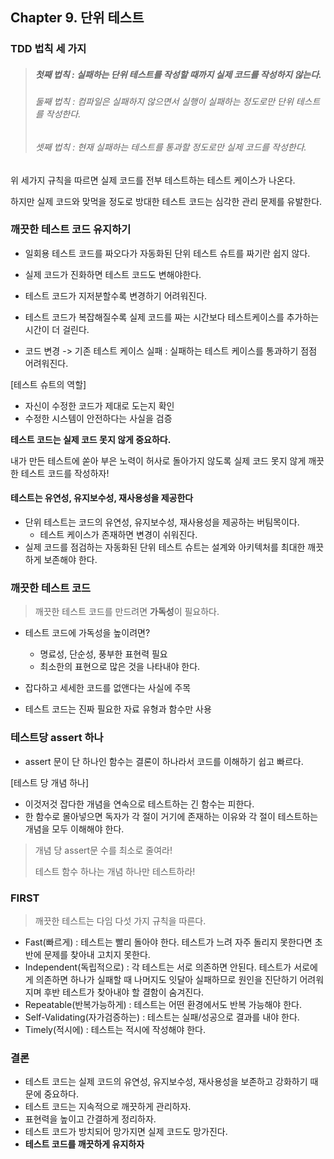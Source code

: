 ## Chapter 9. 단위 테스트

### TDD 법칙 세 가지

> ##### 첫째 법칙 : 실패하는 단위 테스트를 작성할 때까지 실제 코드를 작성하지 않는다.
>
> ###### 둘째 법칙 : 컴파일은 실패하지 않으면서 실행이 실패하는 정도로만 단위 테스트를 작성한다.
>
> ###### 셋째 법칙 : 현재 실패하는 테스트를 통과할 정도로만 실제 코드를 작성한다.



위 세가지 규칙을 따르면 실제 코드를 전부 테스트하는 테스트 케이스가 나온다.

하지만 실제 코드와 맞먹을 정도로 방대한 테스트 코드는 심각한 관리 문제를 유발한다.



### 깨끗한 테스트 코드 유지하기

- 일회용 테스트 코드를 짜오다가 자동화된 단위 테스트 슈트를 짜기란 쉽지 않다.
- 실제 코드가 진화하면 테스트 코드도 변해야한다.
- 테스트 코드가 지저분할수록 변경하기 어려워진다.
-  테스트 코드가 복잡해질수록 실제 코드를 짜는 시간보다 테스트케이스를 추가하는 시간이 더 걸린다.

- 코드 변경 -> 기존 테스트 케이스 실패 : 실패하는 테스트 케이스를 통과하기 점점 어려워진다.



[테스트 슈트의 역할]

- 자신이 수정한 코드가 제대로 도는지 확인
- 수정한 시스템이 안전하다는 사실을 검증



**테스트 코드는 실제 코드 못지 않게 중요하다.**

내가 만든 테스트에 쏟아 부은 노력이 허사로 돌아가지 않도록 실제 코드 못지 않게 깨끗한 테스트 코드를 작성하자!



#### 테스트는 유연성, 유지보수성, 재사용성을 제공한다

- 단위 테스트는 코드의 유연성, 유지보수성, 재사용성을 제공하는 버팀목이다.
  - 테스트 케이스가 존재하면 변경이 쉬워진다.
- 실제 코드를 점검하는 자동화된 단위 테스트 슈트는 설계와 아키텍처를 최대한 깨끗하게 보존해야 한다.



### 깨끗한 테스트 코드

> 깨끗한 테스트 코드를 만드려면 **가독성**이 필요하다.

- 테스트 코드에 가독성을 높이려면?
  - 명료성, 단순성, 풍부한 표현력 필요
  - 최소한의 표현으로 많은 것을 나타내야 한다.



- 잡다하고 세세한 코드를 없앤다는 사실에 주목
- 테스트 코드는 진짜 필요한 자료 유형과 함수만 사용



### 테스트당 assert 하나

- assert 문이 단 하나인 함수는 결론이 하나라서 코드를 이해하기 쉽고 빠르다.



[테스트 당 개념 하나]

- 이것저것 잡다한 개념을 연속으로 테스트하는 긴 함수는 피한다.
- 한 함수로 몰아넣으면 독자가 각 절이 거기에 존재하는 이유와 각 절이 테스트하는 개념을 모두 이해해야 한다.



> 개념 당 assert문 수를 최소로 줄여라!
>
> 테스트 함수 하나는 개념 하나만 테스트하라!





### FIRST

> 깨끗한 테스트는 다임 다섯 가지 규칙을 따른다.

- Fast(빠르게) : 테스트는 빨리 돌아야 한다. 테스트가 느려 자주 돌리지 못한다면 초반에 문제를 찾아내 고치지 못한다.
- Independent(독립적으로) : 각 테스트는 서로 의존하면 안된다. 테스트가 서로에게 의존하면 하나가 실패할 때 나머지도 잇달아 실패하므로 원인을 진단하기 어려워지며 후반 테스트가 찾아내야 할 결함이 숨겨진다.
- Repeatable(반복가능하게) : 테스트는 어떤 환경에서도 반복 가능해야 한다.
- Self-Validating(자가검증하는) : 테스트는 실패/성공으로 결과를 내야 한다.
- Timely(적시에) : 테스트는 적시에 작성해야 한다.



### 결론

- 테스트 코드는 실제 코드의 유연성, 유지보수성, 재사용성을 보존하고 강화하기 때문에 중요하다.
- 테스트 코드는 지속적으로 깨끗하게 관리하자.
- 표현력을 높이고 간결하게 정리하자.
- 테스트 코드가 방치되어 망가지면 실제 코드도 망가진다.
- **테스트 코드를 깨끗하게 유지하자**
